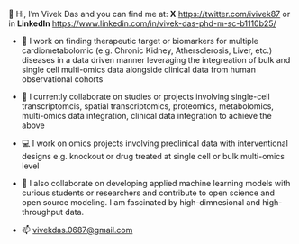 👋 Hi, I’m Vivek Das and you can find me at: **X** https://twitter.com/ivivek87 or in **LinkedIn** https://www.linkedin.com/in/vivek-das-phd-m-sc-b1110b25/

- 👀 I work on finding therapeutic target or biomarkers for multiple cardiometabolomic (e.g. Chronic Kidney, Athersclerosis, Liver, etc.) diseases in a data driven manner leveraging the integreation of bulk and single cell multi-omics data alongside clinical data from human observational cohorts

- 🌱 I currently collaborate on studies or projects involving single-cell transcriptomcis, spatial transcriptomics, proteomics, metabolomics, multi-omics data integration, clinical data integration to achieve the above

- 💻 I work on omics projects involving preclinical data with interventional designs e.g. knockout or drug treated at single cell or bulk multi-omics level

- 💞️ I also collaborate on developing applied machine learning models with curious students or researchers and contribute to open science and open source modeling. I am fascinated by high-dimnesional and high-throughput data.

- 📫 vivekdas.0687@gmail.com
